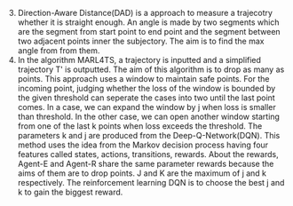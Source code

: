 3. Direction-Aware Distance(DAD) is a approach to measure a trajecotry whether it is straight enough. An angle is made by two segments which are the segment from start point to end point and the segment between two adjacent points inner the subjectory. The aim is to find the max angle from from them.
4. In the algorithm MARL4TS, a trajectory is inputted and a simplified trajectory T' is outputted. The aim of this algorithm is to drop as many as points. This approach uses a window to maintain safe points. For the incoming point, judging whether the loss of the window is bounded by the given threshold can seperate the cases into two until the last point comes. In a case, we can expand the window by j when loss is smaller than threshold. In the other case, we can open another window starting from one of the last k points when loss exceeds the threshold. The parameters k and j are produced from the Deep-Q-Network(DQN). This method uses the idea from the Markov decision process having four features called states, actions, transitions, rewards. About the rewards, Agent-E and Agent-R share the same parameter rewards because the aims of them are to drop points. J and K are the maximum of j and k respectively. The reinforcement learning DQN is to choose the best j and k to gain the biggest reward.
